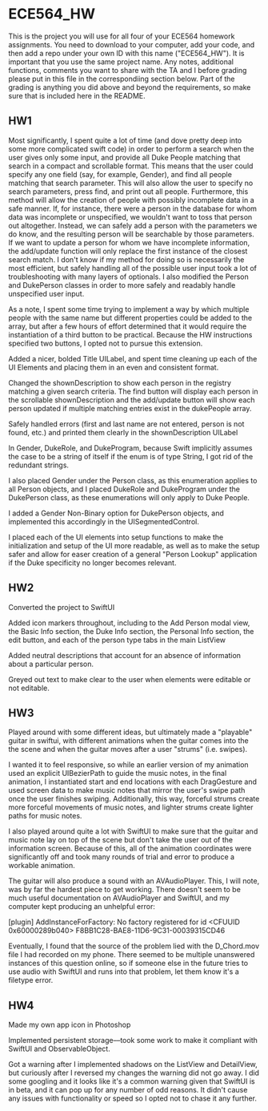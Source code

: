 #   ECE564_HW 
This is the project you will use for all four of your ECE564 homework assignments. You need to download to your computer, add your code, and then add a repo under your own ID with this name ("ECE564_HW"). It is important that you use the same project name.  Any notes, additional functions, comments you want to share with the TA and I before grading please put in this file in the correspondiing section below.  Part of the grading is anything you did above and beyond the requirements, so make sure that is included here in the README.

## HW1

Most significantly, I spent quite a lot of time (and dove pretty deep into some more complicated swift code) in order to perform a search when the user gives only some input, and provide all Duke People matching that search in a compact and scrollable format. This means that the user could specify any one field (say, for example, Gender), and find all people matching that search parameter. This will also allow the user to specify no search parameters, press find, and print out all people. Furthermore, this method will allow the creation of people with possibly incomplete data in a safe manner. If, for instance, there were a person in the database for whom data was incomplete or unspecified, we wouldn't want to toss that person out altogether. Instead, we can safely add a person with the parameters we do know, and the resulting person will be searchable by those parameters. If we want to update a person for whom we have incomplete information, the add/update function will only replace the first instance of the closest search match. I don't know if my method for doing so is necessarily the most efficient, but safely handling all of the possible user input took a lot of troubleshooting with many layers of optionals. I also modified the Person and DukePerson classes in order to more safely and readably handle unspecified user input. 

As a note, I spent some time trying to implement a way by which multiple people with the same name but different properties could be added to the array, but after a few hours of effort determined that it would require the instantiation of a third button to be practical. Because the HW instructions specified two buttons, I opted not to pursue this extension.

Added a nicer, bolded Title UILabel, and spent time cleaning up each of the UI Elements and placing them in an even and consistent format. 

Changed the shownDescription to show each person in the registry matching a given search criteria. The find button will display each person in the scrollable shownDescription and the add/update button will show each person updated if multiple matching entries exist in the dukePeople array. 

Safely handled errors (first and last name are not entered, person is not found, etc.) and printed them clearly in the shownDescription UILabel

In Gender, DukeRole, and DukeProgram, because Swift implicitly assumes the case to be a string of itself if the enum is of type String, I got rid of the redundant strings.

I also placed Gender under the Person class, as this enumeration applies to all Person objects, and I placed DukeRole and DukeProgram under the DukePerson class, as these enumerations will only apply to Duke People. 

I added a Gender Non-Binary option for DukePerson objects, and implemented this accordingly in the UISegmentedControl. 

I placed each of the UI elements into setup functions to make the initialization and setup of the UI more readable, as well as to make the setup safer and allow for easer creation of a general "Person Lookup" application if the Duke specificity no longer becomes relevant. 


## HW2

Converted the project to SwiftUI

Added icon markers throughout, including to the Add Person modal view, the Basic Info section, the Duke Info section, the Personal Info section, the edit button, and each of the person type tabs in the main ListView

Added neutral descriptions that account for an absence of information about a particular person. 

Greyed out text to make clear to the user when elements were editable or not editable.

## HW3

Played around with some different ideas, but ultimately made a "playable" guitar in swiftui, with different animations when the guitar comes into the the scene and when the guitar moves after a user "strums" (i.e. swipes).

I wanted it to feel responsive, so while an earlier version of my animation used an explicit UIBezierPath to guide the music notes, in the final animation, I instantiated start and end locations with each DragGesture and used screen data to make music notes that mirror the user's swipe path once the user finishes swiping. Additionally, this way, forceful strums create more forceful movements of music notes, and lighter strums create lighter paths for music notes. 

I also played around quite a lot with SwiftUI to make sure that the guitar and music note lay on top of the scene but don't take the user out of the information screen. Because of this, all of the animation coordinates were significantly off and took many rounds of trial and error to produce a workable animation.

The guitar will also produce a sound with an AVAudioPlayer. This, I will note, was by far the hardest piece to get working. There doesn't seem to be much useful documentation on AVAudioPlayer and SwiftUI, and my computer kept producing an unhelpful error:

[plugin] AddInstanceForFactory: No factory registered for id <CFUUID 0x60000289b040> F8BB1C28-BAE8-11D6-9C31-00039315CD46

Eventually, I found that the source of the problem lied with the D_Chord.mov file I had recorded on my phone. There seemed to be multiple unanswered instances of this question online, so if someone else in the future tries to use audio with SwiftUI and runs into that problem, let them know it's a filetype error. 

## HW4

Made my own app icon in Photoshop

Implemented persistent storage––took some work to make it compliant with SwiftUI and ObservableObject.

Got a warning after I implemented shadows on the ListView and DetailView, but curiously after I reversed my changes the warning did not go away. I did some googling and it looks like it's a common warning given that SwiftUI is in beta, and it can pop up for any number of odd reasons. It didn't cause any issues with functionality or speed so I opted not to chase it any further.

